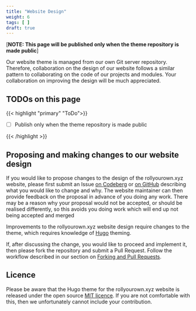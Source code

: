 ```yaml
---
title: "Website Design"
weight: 6
tags: [ ]
draft: true
---
```


[**NOTE: This page will be published only when the theme repository is made public**]

Our website theme is managed from our own Git server repository. Therefore, collaboration on the design of our website follows a similar pattern to collaborating on the code of our projects and modules. Your collaboration on improving the design will be much appreciated.

<!--more-->

## TODOs on this page

{{< highlight "primary" "ToDo">}}

- [ ] Publish only when the theme repository is made public

{{< /highlight >}}

## Proposing and making changes to our website design

If you would like to propose changes to the design of the rollyourown.xyz website, please first submit an Issue [on Codeberg](https://codeberg.org/rollyourown-xyz/ryo-website-hugo-theme/issues) or [on GitHub](https://github.com/rollyourown-xyz/ryo-website-hugo-theme/issues) describing what you would like to change and why. The website maintainer can then provide feedback on the proposal in advance of you doing any work. There may be a reason why your proposal would not be accepted, or should be realised differently, so this avoids you doing work which will end up not being accepted and merged

Improvements to the rollyourown.xyz website design require changes to the theme, which requires knowledge of [Hugo](https://gohugo.io/) theming.

If, after discussing the change, you would like to proceed and implement it, then please fork the repository and submit a Pull Request. Follow the workflow described in our section on [Forking and Pull Requests](/collaborate/working_with_git/forking_and_pull_requests/).

## Licence

Please be aware that the Hugo theme for the rollyourown.xyz website is released under the open source [MIT licence](https://git.rollyourown.xyz/ryo-projects/general-feedback/src/branch/main/LICENSE). If you are not comfortable with this, then we unfortunately cannot include your contribution.
